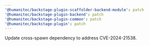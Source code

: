 ```yaml
---
'@humanitec/backstage-plugin-scaffolder-backend-module': patch
'@humanitec/backstage-plugin-backend': patch
'@humanitec/backstage-plugin-common': patch
'@humanitec/backstage-plugin': patch
---
```


Update cross-spawn dependency to address CVE-2024-21538.

